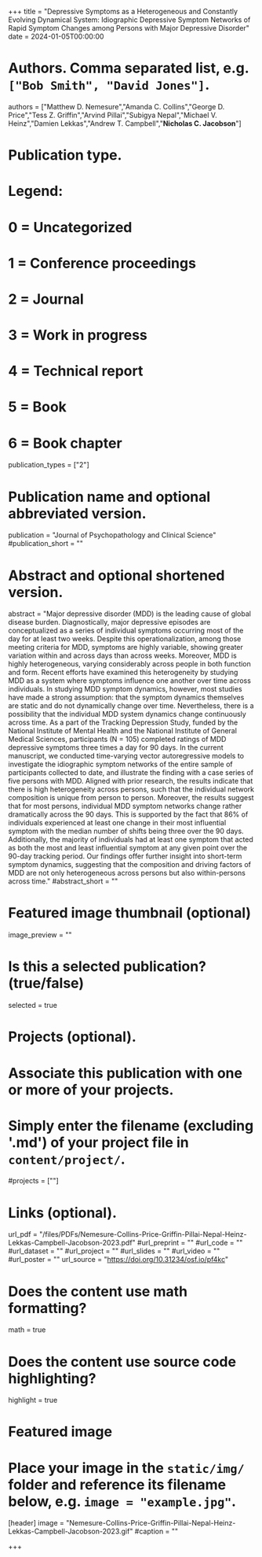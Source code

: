 +++
title = "Depressive Symptoms as a Heterogeneous and Constantly Evolving Dynamical System: Idiographic Depressive Symptom Networks of Rapid Symptom Changes among Persons with Major Depressive Disorder"
date = 2024-01-05T00:00:00

# Authors. Comma separated list, e.g. `["Bob Smith", "David Jones"]`.
authors = ["Matthew D. Nemesure","Amanda C. Collins","George D. Price","Tess Z. Griffin","Arvind Pillai","Subigya Nepal","Michael V. Heinz","Damien Lekkas","Andrew T. Campbell","**Nicholas C. Jacobson**"]

# Publication type.
# Legend:
# 0 = Uncategorized
# 1 = Conference proceedings
# 2 = Journal
# 3 = Work in progress
# 4 = Technical report
# 5 = Book
# 6 = Book chapter
publication_types = ["2"]

# Publication name and optional abbreviated version.
publication = "Journal of Psychopathology and Clinical Science"
#publication_short = ""

# Abstract and optional shortened version.
abstract = "Major depressive disorder (MDD) is the leading cause of global disease burden. Diagnostically, major depressive episodes are conceptualized as a series of individual symptoms occurring most of the day for at least two weeks. Despite this operationalization, among those meeting criteria for MDD, symptoms are highly variable, showing greater variation within and across days than across weeks. Moreover, MDD is highly heterogeneous, varying considerably across people in both function and form. Recent efforts have examined this heterogeneity by studying MDD as a system where symptoms influence one another over time across individuals. In studying MDD symptom dynamics, however, most studies have made a strong assumption: that the symptom dynamics themselves are static and do not dynamically change over time. Nevertheless, there is a possibility that the individual MDD system dynamics change continuously across time. As a part of the Tracking Depression Study, funded by the National Institute of Mental Health and the National Institute of General Medical Sciences, participants (N = 105) completed ratings of MDD depressive symptoms three times a day for 90 days. In the current manuscript, we conducted time-varying vector autoregressive models to investigate the idiographic symptom networks of the entire sample of participants collected to date, and illustrate the finding with a case series of five persons with MDD. Aligned with prior research, the results indicate that there is high heterogeneity across persons, such that the individual network composition is unique from person to person. Moreover, the results suggest that for most persons, individual MDD symptom networks change rather dramatically across the 90 days. This is supported by the fact that 86% of individuals experienced at least one change in their most influential symptom with the median number of shifts being three over the 90 days. Additionally, the majority of individuals had at least one symptom that acted as both the most and least influential symptom at any given point over the 90-day tracking period. Our findings offer further insight into short-term symptom dynamics, suggesting that the composition and driving factors of MDD are not only heterogeneous across persons but also within-persons across time."
#abstract_short = ""

# Featured image thumbnail (optional)
image_preview = ""

# Is this a selected publication? (true/false)
selected = true

# Projects (optional).
#   Associate this publication with one or more of your projects.
#   Simply enter the filename (excluding '.md') of your project file in `content/project/`.
#projects = [""]

# Links (optional).
url_pdf = "/files/PDFs/Nemesure-Collins-Price-Griffin-Pillai-Nepal-Heinz-Lekkas-Campbell-Jacobson-2023.pdf"
#url_preprint = ""
#url_code = ""
#url_dataset = ""
#url_project = ""
#url_slides = ""
#url_video = ""
#url_poster = ""
url_source = "https://doi.org/10.31234/osf.io/pf4kc"

# Does the content use math formatting?
math = true

# Does the content use source code highlighting?
highlight = true

# Featured image
# Place your image in the `static/img/` folder and reference its filename below, e.g. `image = "example.jpg"`.
[header]
image = "Nemesure-Collins-Price-Griffin-Pillai-Nepal-Heinz-Lekkas-Campbell-Jacobson-2023.gif"
#caption = ""

+++
